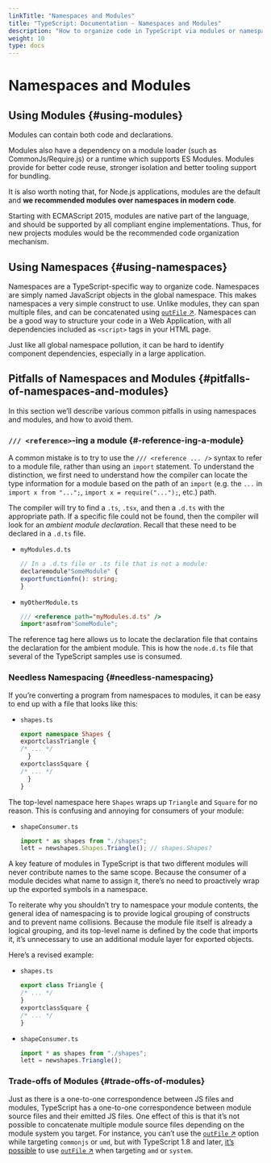 ```yaml
---
linkTitle: "Namespaces and Modules"
title: "TypeScript: Documentation - Namespaces and Modules"
description: "How to organize code in TypeScript via modules or namespaces"
weight: 10
type: docs
---
```


# Namespaces and Modules

## Using Modules {#using-modules}

Modules can contain both code and declarations.

Modules also have a dependency on a module loader (such as CommonJs/Require.js) or a runtime which supports ES Modules.
Modules provide for better code reuse, stronger isolation and better tooling support for bundling.

It is also worth noting that, for Node.js applications, modules are the default and **we recommended modules over namespaces in modern code**.

Starting with ECMAScript 2015, modules are native part of the language, and should be supported by all compliant engine implementations.
Thus, for new projects modules would be the recommended code organization mechanism.

## Using Namespaces {#using-namespaces}

Namespaces are a TypeScript-specific way to organize code.
Namespaces are simply named JavaScript objects in the global namespace.
This makes namespaces a very simple construct to use.
Unlike modules, they can span multiple files, and can be concatenated using [`outFile` ↗](https://www.typescriptlang.org/tsconfig.html#outFile).
Namespaces can be a good way to structure your code in a Web Application, with all dependencies included as `<script>` tags in your HTML page.

Just like all global namespace pollution, it can be hard to identify component dependencies, especially in a large application.

## Pitfalls of Namespaces and Modules {#pitfalls-of-namespaces-and-modules}

In this section we’ll describe various common pitfalls in using namespaces and modules, and how to avoid them.

### `/// <reference>`-ing a module {#-reference-ing-a-module}

A common mistake is to try to use the `/// <reference ... />` syntax to refer to a module file, rather than using an `import` statement.
To understand the distinction, we first need to understand how the compiler can locate the type information for a module based on the path of an `import` (e.g. the `...` in `import x from "...";`, `import x = require("...");`, etc.) path.

The compiler will try to find a `.ts`, `.tsx`, and then a `.d.ts` with the appropriate path.
If a specific file could not be found, then the compiler will look for an *ambient module declaration*.
Recall that these need to be declared in a `.d.ts` file.

- `myModules.d.ts`

  ```ts
  // In a .d.ts file or .ts file that is not a module:
  declaremodule"SomeModule" {
  exportfunctionfn(): string;
  }
  ```

- `myOtherModule.ts`

  ```ts
  /// <reference path="myModules.d.ts" />
  import*asmfrom"SomeModule";
  ```

The reference tag here allows us to locate the declaration file that contains the declaration for the ambient module.
This is how the `node.d.ts` file that several of the TypeScript samples use is consumed.

### Needless Namespacing {#needless-namespacing}

If you’re converting a program from namespaces to modules, it can be easy to end up with a file that looks like this:

- `shapes.ts`

  ```ts
  export namespace Shapes {
  exportclassTriangle {
  /* ... */
    }
  exportclassSquare {
  /* ... */
    }
  }
  ```

The top-level namespace here `Shapes` wraps up `Triangle` and `Square` for no reason.
This is confusing and annoying for consumers of your module:

- `shapeConsumer.ts`

  ```ts
  import * as shapes from "./shapes";
  lett = newshapes.Shapes.Triangle(); // shapes.Shapes?
  ```

A key feature of modules in TypeScript is that two different modules will never contribute names to the same scope.
Because the consumer of a module decides what name to assign it, there’s no need to proactively wrap up the exported symbols in a namespace.

To reiterate why you shouldn’t try to namespace your module contents, the general idea of namespacing is to provide logical grouping of constructs and to prevent name collisions.
Because the module file itself is already a logical grouping, and its top-level name is defined by the code that imports it, it’s unnecessary to use an additional module layer for exported objects.

Here’s a revised example:

- `shapes.ts`

  ```ts
  export class Triangle {
  /* ... */
  }
  exportclassSquare {
  /* ... */
  }
  ```

- `shapeConsumer.ts`

  ```ts
  import * as shapes from "./shapes";
  lett = newshapes.Triangle();
  ```

### Trade-offs of Modules {#trade-offs-of-modules}

Just as there is a one-to-one correspondence between JS files and modules, TypeScript has a one-to-one correspondence between module source files and their emitted JS files.
One effect of this is that it’s not possible to concatenate multiple module source files depending on the module system you target.
For instance, you can’t use the [`outFile` ↗](https://www.typescriptlang.org/tsconfig.html#outFile) option while targeting `commonjs` or `umd`, but with TypeScript 1.8 and later, [it’s possible](/typescript/5.2/whats-new/typescript-1-8#concatenate-amd-and-system-modules-with---outfile) to use [`outFile` ↗](https://www.typescriptlang.org/tsconfig.html#outFile) when targeting `amd` or `system`.
